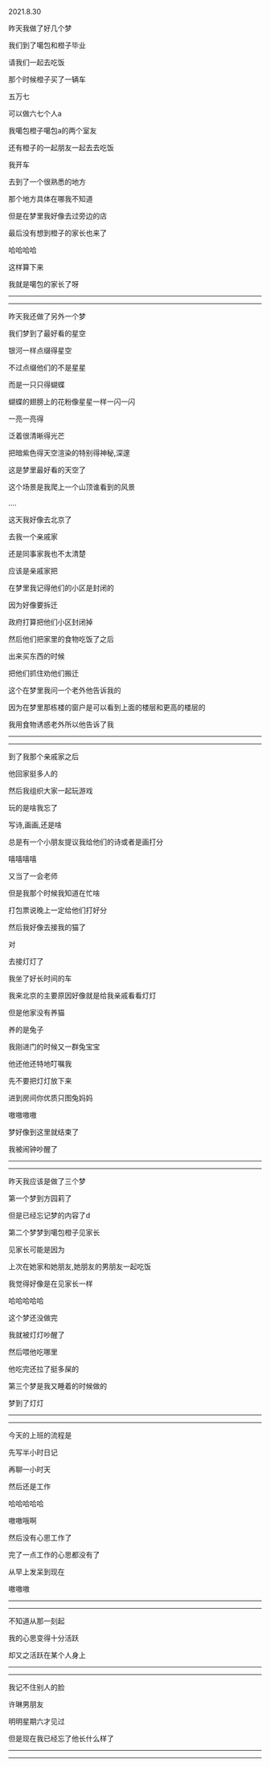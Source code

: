 2021.8.30

昨天我做了好几个梦

我们到了噶包和橙子毕业

请我们一起去吃饭

那个时候橙子买了一辆车

五万七

可以做六七个人a

我噶包橙子噶包a的两个室友

还有橙子的一起朋友一起去去吃饭

我开车

去到了一个很熟悉的地方

那个地方具体在哪我不知道

但是在梦里我好像去过旁边的店

最后没有想到橙子的家长也来了

哈哈哈哈

这样算下来

我就是噶包的家长了呀

-------

-----

昨天我还做了另外一个梦

我们梦到了最好看的星空

银河一样点缀得星空

不过点缀他们的不是星星

而是一只只得蝴蝶

蝴蝶的翅膀上的花粉像星星一样一闪一闪

一亮一亮得

泛着很清晰得光芒

把暗紫色得天空渲染的特别得神秘,深邃

这是梦里最好看的天空了

这个场景是我爬上一个山顶谁看到的风景

....

这天我好像去北京了

去我一个亲戚家

还是同事家我也不太清楚

应该是亲戚家把

在梦里我记得他们的小区是封闭的

因为好像要拆迁

政府打算把他们小区封闭掉

然后他们把家里的食物吃饭了之后

出来买东西的时候

把他们抓住劝他们搬迁

这个在梦里我问一个老外他告诉我的

因为在梦里那栋楼的窗户是可以看到上面的楼层和更高的楼层的

我用食物诱惑老外所以他告诉了我

-----

------

到了我那个亲戚家之后

他回家挺多人的

然后我组织大家一起玩游戏

玩的是啥我忘了

写诗,画画,还是啥

总是有一个小朋友提议我给他们的诗或者是画打分

嘻嘻嘻嘻

又当了一会老师

但是我那个时候我知道在忙啥

打包票说晚上一定给他们打好分

然后我好像去接我的猫了

对

去接灯灯了

我坐了好长时间的车

我来北京的主要原因好像就是给我亲戚看看灯灯

但是他家没有养猫

养的是兔子

我刚进门的时候又一群兔宝宝

他还他还特地叮嘱我

先不要把灯灯放下来

进到房间你优质只图兔妈妈

嗷嗷嗷嗷

梦好像到这里就结束了

我被闹钟吵醒了

--------

---------

昨天我应该是做了三个梦

第一个梦到方园莉了

但是已经忘记梦的内容了d

第二个梦梦到噶包橙子见家长

见家长可能是因为

上次在她家和她朋友,她朋友的男朋友一起吃饭

我觉得好像是在见家长一样

哈哈哈哈哈

这个梦还没做完

我就被灯灯吵醒了

然后喂他吃哪里

他吃完还拉了挺多屎的

第三个梦是我又睡着的时候做的

梦到了灯灯

------

-----------

今天的上班的流程是

先写半小时日记

再聊一小时天

然后还是工作

哈哈哈哈哈

嗷嗷哦啊

然后没有心思工作了

完了一点工作的心思都没有了

从早上发呆到现在

嗷嗷嗷

-----

------

不知道从那一刻起

我的心思变得十分活跃

却又之活跃在某个人身上

----------

---------

我记不住别人的脸

许琳男朋友

明明星期六才见过

但是现在我已经忘了他长什么样了

-----

------------

